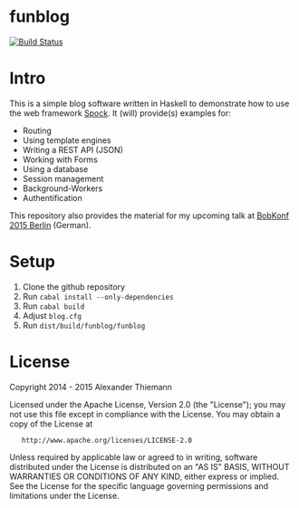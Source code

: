 funblog
=======

[![Build Status](https://travis-ci.org/agrafix/funblog.svg)](https://travis-ci.org/agrafix/funblog)

# Intro

This is a simple blog software written in Haskell to demonstrate how to
use the web framework [Spock](http://github.com/agrafix/Spock). It
(will) provide(s) examples for:

* Routing
* Using template engines
* Writing a REST API (JSON)
* Working with Forms
* Using a database
* Session management
* Background-Workers
* Authentification

This repository also provides the material for my upcoming talk at
[BobKonf 2015 Berlin](http://bobkonf.de/2015/thiemann.html) (German).

# Setup

1. Clone the github repository
2. Run `cabal install --only-dependencies`
3. Run `cabal build`
4. Adjust `blog.cfg`
5. Run `dist/build/funblog/funblog`

# License

Copyright 2014 - 2015 Alexander Thiemann

   Licensed under the Apache License, Version 2.0 (the "License");
   you may not use this file except in compliance with the License.
   You may obtain a copy of the License at

       http://www.apache.org/licenses/LICENSE-2.0

   Unless required by applicable law or agreed to in writing, software
   distributed under the License is distributed on an "AS IS" BASIS,
   WITHOUT WARRANTIES OR CONDITIONS OF ANY KIND, either express or implied.
   See the License for the specific language governing permissions and
   limitations under the License.
